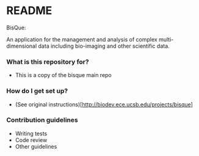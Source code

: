 # README #

BisQue:

An application for the management and analysis of complex multi-dimensional data including bio-imaging and other scientific data.


### What is this repository for? ###

* This is a copy of the bisque main repo

### How do I get set up? ###

* (See original instructions)[http://biodev.ece.ucsb.edu/projects/bisque]

### Contribution guidelines ###

* Writing tests
* Code review
* Other guidelines